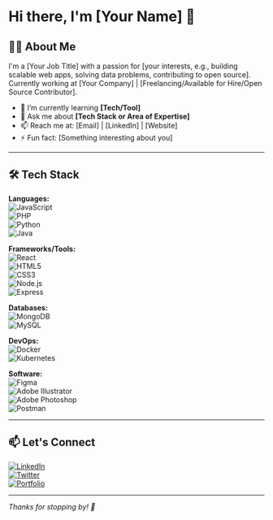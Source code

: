 # Hi there, I'm [Your Name] 👋

## 👨‍💻 About Me

I'm a [Your Job Title] with a passion for [your interests, e.g., building scalable web apps, solving data problems, contributing to open source].  
Currently working at [Your Company] | [Freelancing/Available for Hire/Open Source Contributor].

- 🌱 I’m currently learning **[Tech/Tool]**
- 💬 Ask me about **[Tech Stack or Area of Expertise]**
- 📫 Reach me at: [Email] | [LinkedIn] | [Website]
- ⚡ Fun fact: [Something interesting about you]

---

## 🛠️ Tech Stack

**Languages:**  
![JavaScript](https://img.shields.io/badge/-JavaScript-333333?style=flat&logo=javascript)  
![PHP](https://img.shields.io/badge/-PHP-333333?style=flat&logo=php)  
![Python](https://img.shields.io/badge/-Python-333333?style=flat&logo=python)  
![Java](https://img.shields.io/badge/-Java-333333?style=flat&logo=java)

**Frameworks/Tools:**  
![React](https://img.shields.io/badge/-React-333333?style=flat&logo=react)  
![HTML5](https://img.shields.io/badge/-HTML5-333333?style=flat&logo=html5)  
![CSS3](https://img.shields.io/badge/-CSS3-333333?style=flat&logo=css3)  
![Node.js](https://img.shields.io/badge/-Node.js-333333?style=flat&logo=node.js)  
![Express](https://img.shields.io/badge/-Express-333333?style=flat&logo=express)

**Databases:**  
![MongoDB](https://img.shields.io/badge/-MongoDB-333333?style=flat&logo=mongodb)  
![MySQL](https://img.shields.io/badge/-MySQL-333333?style=flat&logo=mysql)

**DevOps:**  
![Docker](https://img.shields.io/badge/-Docker-333333?style=flat&logo=docker)  
![Kubernetes](https://img.shields.io/badge/-Kubernetes-333333?style=flat&logo=kubernetes)

**Software:**  
![Figma](https://img.shields.io/badge/-Figma-333333?style=flat&logo=figma)  
![Adobe Illustrator](https://img.shields.io/badge/-Illustrator-333333?style=flat&logo=adobeillustrator)  
![Adobe Photoshop](https://img.shields.io/badge/-Photoshop-333333?style=flat&logo=adobephotoshop)  
![Postman](https://img.shields.io/badge/-Postman-333333?style=flat&logo=postman)

---

## 📫 Let's Connect

[![LinkedIn](https://img.shields.io/badge/-LinkedIn-0077B5?style=flat&logo=linkedin&logoColor=white)](https://www.linkedin.com/in/yourprofile)  
[![Twitter](https://img.shields.io/badge/-Twitter-1DA1F2?style=flat&logo=twitter&logoColor=white)](https://twitter.com/yourhandle)  
[![Portfolio](https://img.shields.io/badge/-Portfolio-000?style=flat&logo=vercel&logoColor=white)](https://yourportfolio.com)

---

*Thanks for stopping by! 👋*
